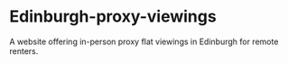 # Edinburgh-proxy-viewings
A website offering in-person proxy flat viewings in Edinburgh for remote renters.

